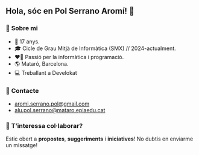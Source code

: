 ## Hola, sóc en Pol Serrano Aromí! 👋

### 👤 **Sobre mi** 
- 🎂 17 anys.
- 🎓 Cicle de Grau Mitjà de Informàtica (SMX) // 2024-actualment.
- ❤️‍🔥 Passió per la informàtica i programació.
- 🌎 Mataró, Barcelona.
- 💻 Treballant a Develokat

### 📓 **Contacte** 

- aromi.serrano.pol@gmail.com
- alu.pol.serrano@mataro.epiaedu.cat

### 👀 **T’interessa col·laborar?**  
Estic obert a **propostes**, **suggeriments** i **iniciatives**! No dubtis en enviarme un missatge!
